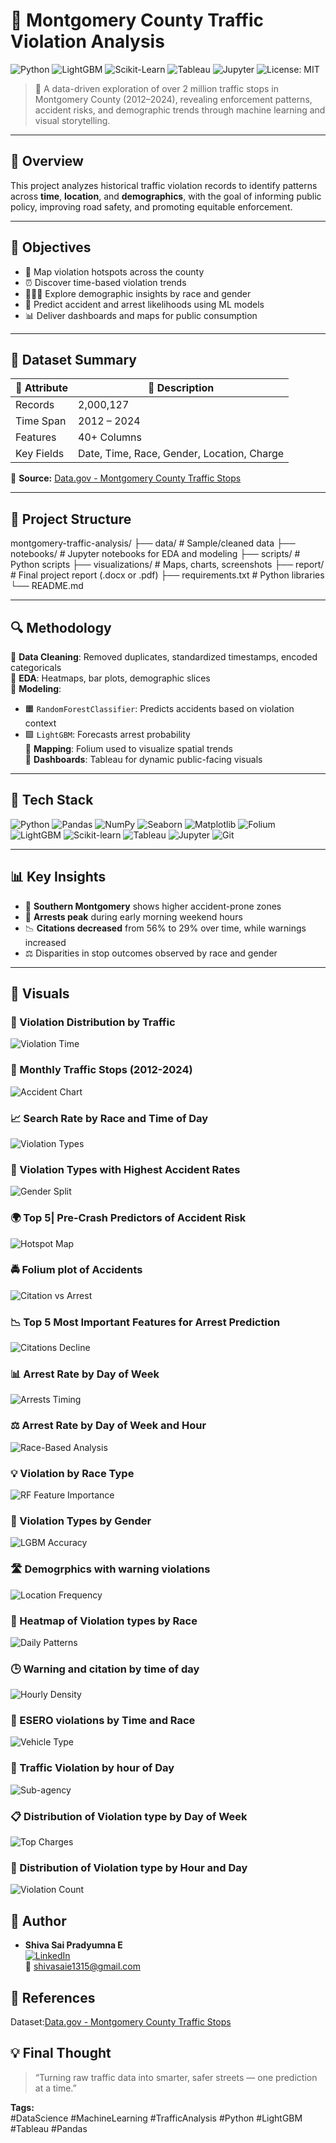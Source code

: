 # 🚦 Montgomery County Traffic Violation Analysis

![Python](https://img.shields.io/badge/Python-3776AB?style=flat&logo=python&logoColor=white)
![LightGBM](https://img.shields.io/badge/LightGBM-111?style=flat&logo=lightgbm&logoColor=white)
![Scikit-Learn](https://img.shields.io/badge/Scikit--Learn-F7931E?style=flat&logo=scikit-learn&logoColor=white)
![Tableau](https://img.shields.io/badge/Tableau-E97627?style=flat&logo=tableau&logoColor=white)
![Jupyter](https://img.shields.io/badge/Jupyter-F37626?style=flat&logo=jupyter&logoColor=white)
![License: MIT](https://img.shields.io/badge/License-MIT-blue.svg)

> 📍 A data-driven exploration of over 2 million traffic stops in Montgomery County (2012–2024), revealing enforcement patterns, accident risks, and demographic trends through machine learning and visual storytelling.

---

## 📌 Overview

This project analyzes historical traffic violation records to identify patterns across **time**, **location**, and **demographics**, with the goal of informing public policy, improving road safety, and promoting equitable enforcement.

---

## 🎯 Objectives

- 📍 Map violation hotspots across the county  
- ⏰ Discover time-based violation trends  
- 🧑‍🤝‍🧑 Explore demographic insights by race and gender  
- 🧠 Predict accident and arrest likelihoods using ML models  
- 📊 Deliver dashboards and maps for public consumption

---

## 🧾 Dataset Summary

| 📂 Attribute       | 📄 Description |
|-------------------|----------------|
| Records           | 2,000,127      |
| Time Span         | 2012 – 2024    |
| Features          | 40+ Columns    |
| Key Fields        | Date, Time, Race, Gender, Location, Charge |

📌 **Source:** [Data.gov - Montgomery County Traffic Stops](https://www.data.gov/)

---

## 📁 Project Structure

montgomery-traffic-analysis/
├── data/ # Sample/cleaned data
├── notebooks/ # Jupyter notebooks for EDA and modeling
├── scripts/ # Python scripts
├── visualizations/ # Maps, charts, screenshots
├── report/ # Final project report (.docx or .pdf)
├── requirements.txt # Python libraries
└── README.md


---

## 🔍 Methodology

🔹 **Data Cleaning**: Removed duplicates, standardized timestamps, encoded categoricals  
🔹 **EDA**: Heatmaps, bar plots, demographic slices  
🔹 **Modeling**:  
- 🟧 `RandomForestClassifier`: Predicts accidents based on violation context  
- 🟩 `LightGBM`: Forecasts arrest probability  
🔹 **Mapping**: Folium used to visualize spatial trends  
🔹 **Dashboards**: Tableau for dynamic public-facing visuals

---

## 🧰 Tech Stack

![Python](https://img.shields.io/badge/-Python-3776AB?style=flat&logo=python&logoColor=white)
![Pandas](https://img.shields.io/badge/-Pandas-150458?style=flat&logo=pandas)
![NumPy](https://img.shields.io/badge/-NumPy-013243?style=flat&logo=numpy)
![Seaborn](https://img.shields.io/badge/-Seaborn-4C4C4C?style=flat)
![Matplotlib](https://img.shields.io/badge/-Matplotlib-11557C?style=flat)
![Folium](https://img.shields.io/badge/-Folium-008000?style=flat)
![LightGBM](https://img.shields.io/badge/-LightGBM-111?style=flat)
![Scikit-learn](https://img.shields.io/badge/-Scikit--Learn-F7931E?style=flat)
![Tableau](https://img.shields.io/badge/-Tableau-E97627?style=flat)
![Jupyter](https://img.shields.io/badge/-Jupyter-F37626?style=flat)
![Git](https://img.shields.io/badge/-Git-F05032?style=flat&logo=git&logoColor=white)

---

## 📊 Key Insights

- 🚧 **Southern Montgomery** shows higher accident-prone zones  
- 🌃 **Arrests peak** during early morning weekend hours  
- 📉 **Citations decreased** from 56% to 29% over time, while warnings increased  
- ⚖️ Disparities in stop outcomes observed by race and gender

---

## 📸 Visuals

### 📍 Violation Distribution by Traffic
![Violation Time](https://github.com/DataWhizShiva/montgomery-traffic-violation-analysis/blob/main/Visualizations/Screenshot%202025-05-20%20at%204.51.24%E2%80%AFPM.png)

### 🚨 Monthly Traffic Stops (2012-2024)
![Accident Chart](https://github.com/DataWhizShiva/montgomery-traffic-violation-analysis/blob/main/Visualizations/Screenshot%202025-05-20%20at%204.51.57%E2%80%AFPM.png)

### 📈 Search Rate by Race and Time of Day
![Violation Types](https://github.com/DataWhizShiva/montgomery-traffic-violation-analysis/blob/main/Visualizations/Screenshot%202025-05-20%20at%204.52.25%E2%80%AFPM.png)

### 👥 Violation Types with Highest Accident Rates
![Gender Split](https://github.com/DataWhizShiva/montgomery-traffic-violation-analysis/blob/main/Visualizations/Screenshot%202025-05-20%20at%204.52.58%E2%80%AFPM.png)

### 🌍 Top 5| Pre-Crash Predictors of Accident Risk
![Hotspot Map](https://github.com/DataWhizShiva/montgomery-traffic-violation-analysis/blob/main/Visualizations/Screenshot%202025-05-20%20at%204.53.40%E2%80%AFPM.png)

### 🚔 Folium plot of Accidents
![Citation vs Arrest](https://github.com/DataWhizShiva/montgomery-traffic-violation-analysis/blob/main/Visualizations/Screenshot%202025-05-20%20at%204.54.19%E2%80%AFPM.png)

### 📉 Top 5 Most Important Features for Arrest Prediction
![Citations Decline](https://github.com/DataWhizShiva/montgomery-traffic-violation-analysis/blob/main/Visualizations/Screenshot%202025-05-20%20at%204.54.54%E2%80%AFPM.png)

### 📊 Arrest Rate by Day of Week
![Arrests Timing](https://github.com/DataWhizShiva/montgomery-traffic-violation-analysis/blob/main/Visualizations/Screenshot%202025-05-20%20at%204.55.23%E2%80%AFPM.png)

### ⚖️ Arrest Rate by Day of Week and Hour
![Race-Based Analysis](https://github.com/DataWhizShiva/montgomery-traffic-violation-analysis/blob/main/Visualizations/Screenshot%202025-05-20%20at%204.55.55%E2%80%AFPM.png)

### 💡 Violation by Race Type
![RF Feature Importance](https://github.com/DataWhizShiva/montgomery-traffic-violation-analysis/blob/main/Visualizations/Screenshot%202025-05-20%20at%205.00.12%E2%80%AFPM.png)

### 🎯 Violation Types by Gender
![LGBM Accuracy](https://github.com/DataWhizShiva/montgomery-traffic-violation-analysis/blob/main/Visualizations/Screenshot%202025-05-20%20at%205.01.09%E2%80%AFPM.png)

### 🛣️ Demogrphics with warning violations
![Location Frequency](https://github.com/DataWhizShiva/montgomery-traffic-violation-analysis/blob/main/Visualizations/Screenshot%202025-05-20%20at%205.02.14%E2%80%AFPM.png)

### 📆 Heatmap of Violation types by Race
![Daily Patterns](https://github.com/DataWhizShiva/montgomery-traffic-violation-analysis/blob/main/Visualizations/Screenshot%202025-05-20%20at%205.09.34%E2%80%AFPM.png)

### 🕒 Warning and citation by time of day
![Hourly Density](https://github.com/DataWhizShiva/montgomery-traffic-violation-analysis/blob/main/Visualizations/Screenshot%202025-05-20%20at%205.10.11%E2%80%AFPM.png)

### 🚗 ESERO violations by Time and Race
![Vehicle Type](https://github.com/DataWhizShiva/montgomery-traffic-violation-analysis/blob/main/Visualizations/Screenshot%202025-05-20%20at%205.10.54%E2%80%AFPM.png)

### 👮 Traffic Violation by hour of Day
![Sub-agency](https://github.com/DataWhizShiva/montgomery-traffic-violation-analysis/blob/main/Visualizations/Screenshot%202025-05-20%20at%205.11.39%E2%80%AFPM.png)

### 📋 Distribution of Violation type by Day of Week
![Top Charges](https://github.com/DataWhizShiva/montgomery-traffic-violation-analysis/blob/main/Visualizations/Screenshot%202025-05-20%20at%205.12.13%E2%80%AFPM.png)

### 🔢 Distribution of Violation type by Hour and Day
![Violation Count](https://github.com/DataWhizShiva/montgomery-traffic-violation-analysis/blob/main/Visualizations/Screenshot%202025-05-20%20at%205.12.43%E2%80%AFPM.png)

## 🧠 Author

- **Shiva Sai Pradyumna E**  
  [![LinkedIn](https://img.shields.io/badge/LinkedIn-blue?style=flat&logo=linkedin)](https://www.linkedin.com/in/shiva-sai-e-685956174)  
  📧 shivasaie1315@gmail.com

## 📘 References

Dataset:[Data.gov - Montgomery County Traffic Stops](https://www.data.gov/)

## 💡 Final Thought

> “Turning raw traffic data into smarter, safer streets — one prediction at a time.”


**Tags:**  
#DataScience #MachineLearning #TrafficAnalysis #Python #LightGBM #Tableau #Pandas


